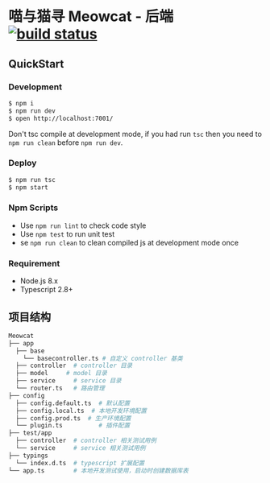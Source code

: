 # 喵与猫寻 Meowcat - 后端 [![build status](https://www.travis-ci.org/jer0701/meowcat.svg?branch=master)](https://www.travis-ci.org/jer0701/meowcat)

## QuickStart

### Development

```bash
$ npm i
$ npm run dev
$ open http://localhost:7001/
```

Don't tsc compile at development mode, if you had run `tsc` then you need to `npm run clean` before `npm run dev`.

### Deploy

```bash
$ npm run tsc
$ npm start
```

### Npm Scripts

- Use `npm run lint` to check code style
- Use `npm test` to run unit test
- se `npm run clean` to clean compiled js at development mode once

### Requirement

- Node.js 8.x
- Typescript 2.8+


## 项目结构
```sh
Meowcat
├── app 
  ├── base        
    └── basecontroller.ts # 自定义 controller 基类
  ├── controller  # controller 目录
  ├── model     # model 目录
  ├── service     # service 目录
  └── router.ts   # 路由管理
├── config  
  ├── config.default.ts  # 默认配置
  ├── config.local.ts  # 本地开发环境配置
  ├── config.prod.ts  # 生产环境配置
  └── plugin.ts          # 插件配置
├── test/app 
  ├── controller  # controller 相关测试用例
  └── service     # service 相关测试用例
├── typings  
  └── index.d.ts  # typescript 扩展配置
└── app.ts        # 本地开发测试使用，启动时创建数据库表
```
